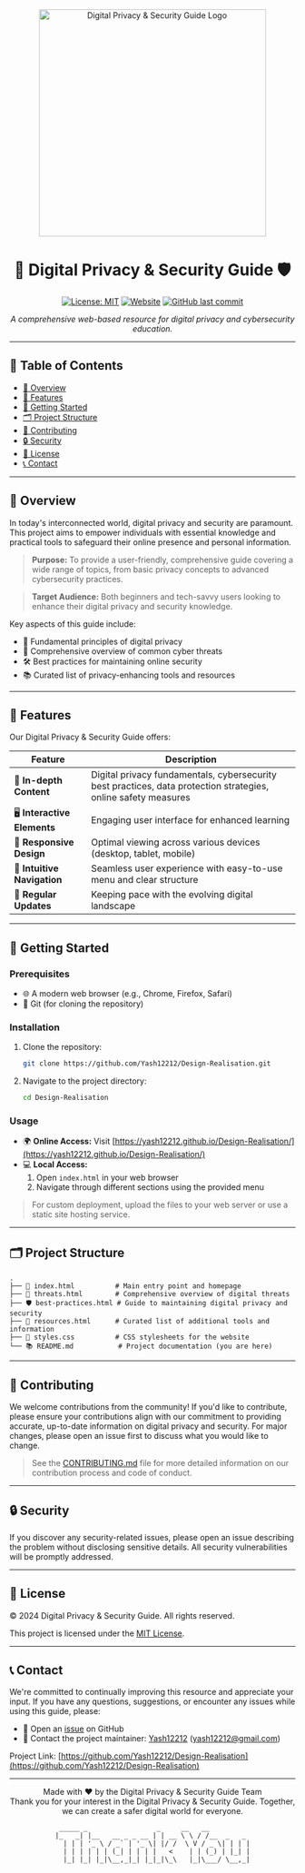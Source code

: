 <div align="center">
  <img src="https://encrypted-tbn0.gstatic.com/images?q=tbn:ANd9GcT8pTdxCn7YN3vi69GI3tWHRDuuPP81ISLsZw&s" alt="Digital Privacy & Security Guide Logo" width="400"/>

  # 🔐 Digital Privacy & Security Guide 🛡️

  [![License: MIT](https://img.shields.io/badge/License-MIT-yellow.svg)](https://opensource.org/licenses/MIT)
  [![Website](https://img.shields.io/website?url=https%3A%2F%2Fyash12212.github.io%2FDesign-Realisation%2F)](https://yash12212.github.io/Design-Realisation/)
  [![GitHub last commit](https://img.shields.io/github/last-commit/Yash12212/Design-Realisation)](https://github.com/Yash12212/Design-Realisation/commits/main)

  *A comprehensive web-based resource for digital privacy and cybersecurity education.*
</div>

---

## 📌 Table of Contents

- [🌟 Overview](#-overview)
- [🚀 Features](#-features)
- [🏁 Getting Started](#-getting-started)
- [🗂 Project Structure](#-project-structure)
- [🤝 Contributing](#-contributing)
- [🔒 Security](#-security)
- [📄 License](#-license)
- [📞 Contact](#-contact)

---

## 🌟 Overview

In today's interconnected world, digital privacy and security are paramount. This project aims to empower individuals with essential knowledge and practical tools to safeguard their online presence and personal information.

> **Purpose:** To provide a user-friendly, comprehensive guide covering a wide range of topics, from basic privacy concepts to advanced cybersecurity practices.

> **Target Audience:** Both beginners and tech-savvy users looking to enhance their digital privacy and security knowledge.

Key aspects of this guide include:
- 🔑 Fundamental principles of digital privacy
- 🦠 Comprehensive overview of common cyber threats
- 🛠️ Best practices for maintaining online security
- 📚 Curated list of privacy-enhancing tools and resources

---

## 🚀 Features

Our Digital Privacy & Security Guide offers:

| Feature | Description |
|---------|-------------|
| 📘 **In-depth Content** | Digital privacy fundamentals, cybersecurity best practices, data protection strategies, online safety measures |
| 🖥️ **Interactive Elements** | Engaging user interface for enhanced learning |
| 📱 **Responsive Design** | Optimal viewing across various devices (desktop, tablet, mobile) |
| 🧭 **Intuitive Navigation** | Seamless user experience with easy-to-use menu and clear structure |
| 🔄 **Regular Updates** | Keeping pace with the evolving digital landscape |
---

## 🏁 Getting Started

### Prerequisites

- 🌐 A modern web browser (e.g., Chrome, Firefox, Safari)
- 🐙 Git (for cloning the repository)

### Installation

1. Clone the repository:
   ```bash
   git clone https://github.com/Yash12212/Design-Realisation.git
   ```
2. Navigate to the project directory:
   ```bash
   cd Design-Realisation
   ```

### Usage

- 🌍 **Online Access:** Visit [https://yash12212.github.io/Design-Realisation/](https://yash12212.github.io/Design-Realisation/)
- 💻 **Local Access:** 
  1. Open `index.html` in your web browser
  2. Navigate through different sections using the provided menu

> For custom deployment, upload the files to your web server or use a static site hosting service.

---

## 🗂 Project Structure

```
.
├── 📄 index.html          # Main entry point and homepage
├── 🦠 threats.html        # Comprehensive overview of digital threats
├── 🛡️ best-practices.html # Guide to maintaining digital privacy and security
├── 🧰 resources.html      # Curated list of additional tools and information
├── 🎨 styles.css          # CSS stylesheets for the website
└── 📚 README.md           # Project documentation (you are here)
```

---

## 🤝 Contributing

We welcome contributions from the community! If you'd like to contribute, please ensure your contributions align with our commitment to providing accurate, up-to-date information on digital privacy and security. For major changes, please open an issue first to discuss what you would like to change.

> See the [CONTRIBUTING.md](CONTRIBUTING.md) file for more detailed information on our contribution process and code of conduct.

---

## 🔒 Security

If you discover any security-related issues, please open an issue describing the problem without disclosing sensitive details. All security vulnerabilities will be promptly addressed.

---

## 📄 License

© 2024 Digital Privacy & Security Guide. All rights reserved. 

This project is licensed under the [MIT License](https://opensource.org/licenses/MIT).

---

## 📞 Contact

We're committed to continually improving this resource and appreciate your input. If you have any questions, suggestions, or encounter any issues while using this guide, please:

- 🐛 Open an [issue](https://github.com/Yash12212/Design-Realisation/issues) on GitHub
- 📧 Contact the project maintainer: [Yash12212](https://github.com/Yash12212) (yash12212@gmail.com)

Project Link: [https://github.com/Yash12212/Design-Realisation](https://github.com/Yash12212/Design-Realisation)

---

<div align="center">
  Made with ❤️ by the Digital Privacy & Security Guide Team
  <br>
  Thank you for your interest in the Digital Privacy & Security Guide. Together, we can create a safer digital world for everyone.

  ```
   _____ _                 _     __   __          
  |_   _| |__   __ _ _ __ | | __ \ \ / /__  _   _ 
    | | | '_ \ / _` | '_ \| |/ /  \ V / _ \| | | |
    | | | | | | (_| | | | |   <    | | (_) | |_| |
    |_| |_| |_|\__,_|_| |_|_|\_\   |_|\___/ \__,_|
  ```
</div>
